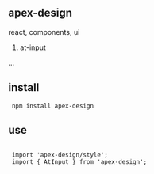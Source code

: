 ## apex-design

react, components, ui

1. at-input

...

## install

```
 npm install apex-design

```

## use

```

 import 'apex-design/style';
 import { AtInput } from 'apex-design';
```
